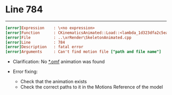 # Line 784

___

```ini
[error]Expression    : \<no expression>
[error]Function      : CKinematicsAnimated::Load::<lambda_1d323dfa2c5eacee46e042904e528af6>::operator ()
[error]File          : ..\xrRender\SkeletonAnimated.cpp
[error]Line          : 784
[error]Description   : fatal error
[error]Arguments     : Can't find motion file ["path and file name"]
```

- Clarification: No [*.omf](../file-formats/animations/omf.md) animation was found

- Error fixing:
  - Check that the animation exists
  - Check the correct paths to it in the Motions Reference of the model
